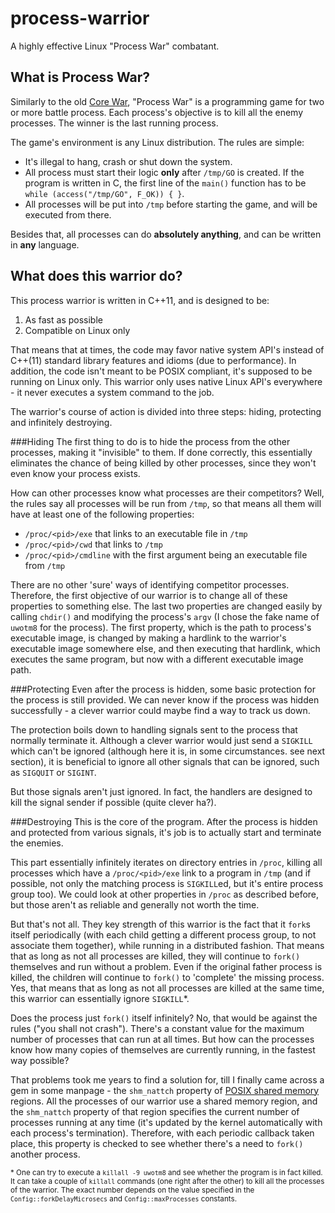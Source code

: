 process-warrior
===============

A highly effective Linux "Process War" combatant.

What is Process War?
--------------------
Similarly to the old [Core War](http://en.wikipedia.org/wiki/Core_War), "Process War" is a programming game for two or more battle process. Each process's objective is to kill all the enemy processes. The winner is the last running process.

The game's environment is any Linux distribution. The rules are simple:
* It's illegal to hang, crash or shut down the system.
* All process must start their logic **only** after `/tmp/GO` is created. If the program is written in C, the first line of the `main()` function has to be `while (access("/tmp/GO", F_OK)) { }`.
* All processes will be put into `/tmp` before starting the game, and will be executed from there.

Besides that, all processes can do **absolutely anything**, and can be written in **any** language.

What does this warrior do?
--------------------------
This process warrior is written in C++11, and is designed to be:

1. As fast as possible
2. Compatible on Linux only

That means that at times, the code may favor native system API's instead of C++(11) standard library features and idioms (due to performance). In addition, the code isn't meant to be POSIX compliant, it's supposed to be running on Linux only. This warrior only uses native Linux API's everywhere - it never executes a system command to the job.

The warrior's course of action is divided into three steps: hiding, protecting and infinitely destroying.

###Hiding
The first thing to do is to hide the process from the other processes, making it "invisible" to them. If done correctly, this essentially eliminates the chance of being killed by other processes, since they won't even know your process exists. 

How can other processes know what processes are their competitors? Well, the rules say all processes will be run from `/tmp`, so that means all them will have at least one of the following properties:
* `/proc/<pid>/exe` that links to an executable file in `/tmp`
* `/proc/<pid>/cwd` that links to `/tmp`
* `/proc/<pid>/cmdline` with the first argument being an executable file from `/tmp`

There are no other 'sure' ways of identifying competitor processes. Therefore, the first objective of our warrior is to change all of these properties to something else. The last two properties are changed easily by calling `chdir()` and modifying the process's `argv` (I chose the fake name of `uwotm8` for the process). The first property, which is the path to process's executable image, is changed by making a hardlink to the warrior's executable image somewhere else, and then executing that hardlink, which executes the same program, but now with a different executable image path.

###Protecting
Even after the process is hidden, some basic protection for the process is still provided. We can never know if the process was hidden successfully - a clever warrior could maybe find a way to track us down.

The protection boils down to handling signals sent to the process that normally terminate it. Although a clever warrior would just send a `SIGKILL` which can't be ignored (although here it is, in some circumstances. see next section), it is beneficial to ignore all other signals that can be ignored, such as `SIGQUIT` or `SIGINT`.

But those signals aren't just ignored. In fact, the handlers are designed to kill the signal sender if possible (quite clever ha?).

###Destroying
This is the core of the program. After the process is hidden and protected from various signals, it's job is to actually start and terminate the enemies.

This part essentially infinitely iterates on directory entries in `/proc`, killing all processes which have a `/proc/<pid>/exe` link to a program in `/tmp` (and if possible, not only the matching process is `SIGKILL`ed, but it's entire process group too). We could look at other properties in `/proc` as described before, but those aren't as reliable and generally not worth the time. 

But that's not all. They key strength of this warrior is the fact that it `fork`s itself periodically (with each child getting a different process group, to not associate them together), while running in a distributed fashion. That means that as long as not all processes are killed, they will continue to `fork()` themselves and run without a problem. Even if the original father process is killed, the children will continue to `fork()` to 'complete' the missing process. Yes, that means that as long as not all processes are killed at the same time, this warrior can essentially ignore `SIGKILL`*.

Does the process just `fork()` itself infinitely? No, that would be against the rules ("you shall not crash"). There's a constant value for the maximum number of processes that can run at all times. But how can the processes know how many copies of themselves are currently running, in the fastest way possible?

That problems took me years to find a solution for, till I finally came across a gem in some manpage - the `shm_nattch` property of [POSIX shared memory](http://man7.org/linux/man-pages/man7/shm_overview.7.html) regions. All the processes of our warrior use a shared memory region, and the `shm_nattch` property of that region specifies the current number of processes running at any time (it's updated by the kernel automatically with each process's termination). Therefore, with each periodic callback taken place, this property is checked to see whether there's a need to `fork()` another process.

<sub>* One can try to execute a `killall -9 uwotm8` and see whether the program is in fact killed. It can take a couple of `killall` commands (one right after the other) to kill all the processes of the warrior. The exact number depends on the value specified in the `Config::forkDelayMicrosecs` and `Config::maxProcesses` constants.</sub>
